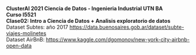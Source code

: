 **ClusterAI 2021
Ciencia de Datos - Ingenieria Industrial UTN BA <br>
Curso I5521 <br>
Clase02: Intro a Ciencia de Datos + Analisis exploratorio de datos**  <br>
Dataset Subtes: año 2017 https://data.buenosaires.gob.ar/dataset/subte-viajes-molinetes <br>
Dataset AirBnB: https://www.kaggle.com/dgomonov/new-york-city-airbnb-open-data
